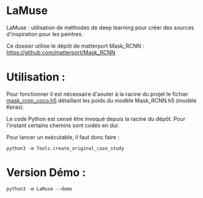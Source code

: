 # LaMuse
LaMuse : utilisation de méthodes de deep learning pour créer des sources d'inspiration pour les peintres.

Ce dossier utilise le dépôt de matterport Mask_RCNN : https://github.com/matterport/Mask_RCNN

# Utilisation :

Pour fonctionner il est nécessaire d'aouter à la racine du projet le fichier [mask_rcnn_coco.h5](https://github.com/matterport/Mask_RCNN/releases/download/v2.0/mask_rcnn_coco.h5) détaillant les poids du modèle Mask_RCNN.h5 (modèle Keras).


Le code Python est censé être invoqué depuis la racine du dépôt. Pour l'instant certains chemins sont codés en dur.

Pour lancer un exécutable, il faut donc faire :

``python3 -m Tools.create_original_case_study``


# Version Démo :

``python3 -m LaMuse --demo``
